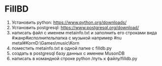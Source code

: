 # FillBD
1. Установить python: https://www.python.org/downloads/
2. Установить postgresql: https://www.postgresql.org/download/
3. написать файл с именем metainfo.txt и заполнить его строками вида #жанр#$исполнитель$папка с музыкой
например #nu metal#$Korn$D:\Games\music\Korn
4. поместить metainfo.txt в одной папке с filldb.py
5. создать в postgresql базу данных с именем MusonDB
6. написать в командной строке python /путь к файлу/filldb.py
